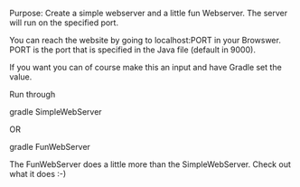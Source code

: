 Purpose:
Create a simple webserver and a little fun Webserver. The server will run on the specified port.

You can reach the website by going to localhost:PORT in your Browswer. PORT is the port that is specified in the Java file (default in 9000).

If you want you can of course make this an input and have Gradle set the value.

Run through

gradle SimpleWebServer

OR

gradle FunWebServer

The FunWebServer does a little more than the SimpleWebServer. Check out what it does :-)
